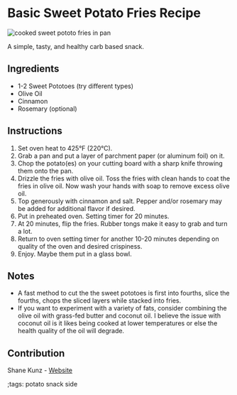 # Basic Sweet Potato Fries Recipe

![cooked sweet pototo fries in pan](pix/sweet-potato-fries.webp)

A simple, tasty, and healthy carb based snack.

## Ingredients

* 1-2 Sweet Pototoes (try different types)
* Olive Oil
* Cinnamon
* Rosemary (optional)

## Instructions

1. Set oven heat to 425°F (220°C).
2. Grab a pan and put a layer of parchment paper (or aluminum foil) on it.
3. Chop the potato(es) on your cutting board with a sharp knife throwing them onto the pan.
4. Drizzle the fries with olive oil. Toss the fries with clean hands to coat the fries in olive oil. Now wash your hands with soap to remove excess olive oil.
5. Top generously with cinnamon and salt. Pepper and/or rosemary may be added for additional flavor if desired.
6. Put in preheated oven. Setting timer for 20 minutes.
7. At 20 minutes, flip the fries. Rubber tongs make it easy to grab and turn a lot.
8. Return to oven setting timer for another 10-20 minutes depending on quality of the oven and desired crispiness.
9. Enjoy. Maybe them put in a glass bowl.

## Notes

* A fast method to cut the the sweet pototoes is first into fourths, slice the fourths, chops the sliced layers while stacked into fries.
* If you want to experiment with a variety of fats, consider combining the olive oil with grass-fed butter and coconut oil. I believe the issue with coconut oil is it likes being cooked at lower temperatures or else the health quality of the oil will degrade.

## Contribution

Shane Kunz - [Website](https://shanekunz.com)

;tags: potato snack side
